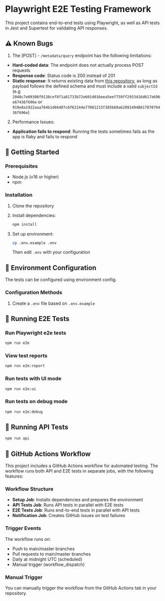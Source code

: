 # Playwright E2E Testing Framework

This project contains end-to-end tests using Playwright, as well as API tests in Jest and Supertest for validating API responses. 

## ⚠️ Known Bugs

1. The [POST] - `/metadata/query` endpoint has the following limitations:

- **Hard-coded data**: The endpoint does not actually process POST requests
- **Response code**: Status code is 200 instead of 201
- **Static response**: It returns existing data from [this repository](https://github.com/paluchs-iohk/metadata-server-mock), as long as payload follows the defined schema and must include a valid `subjectId` (e.g `2048c7e09308f9138cef8f1a81733b72e601d016eea5eef759ff2933416d617a696e67436f696e` or `919e8a1922aaa764b1d66407c6f62244e77081215f385b60a62091494861707079436f696e`)

2. Performance Issues:

- **Application fails to respond**: Running the tests sometimes fails as the app is flaky and fails to respond 

## 🚀 Getting Started

### Prerequisites

- Node.js (v16 or higher)
- npm 

### Installation

1. Clone the repository

2. Install dependencies:
   ```bash
   npm install
   ```
3. Set up environment:
   ```bash
   cp .env.example .env
   ```
   Then edit `.env` with your configuration

## 🔧 Environment Configuration

The tests can be configured using environment config.

### Configuration Methods

1. Create a `.env` file based on `.env.example`


## 🧪 Running E2E Tests


### Run Playwright e2e tests
```bash
npm run e2e
```

### View test reports
```bash
npm run e2e:report
```

### Run tests with UI mode
```bash
npm run e2e:ui
```

### Run tests on debug mode
```bash
npm run e2e:debug
```

## 🧪 Running API Tests

```bash
npm run api
```

## 🔄 GitHub Actions Workflow

This project includes a GitHub Actions workflow for automated testing. The workflow runs both API and E2E tests in separate jobs, with the following features:

### Workflow Structure

- **Setup Job**: Installs dependencies and prepares the environment
- **API Tests Job**: Runs API tests in parallel with E2E tests
- **E2E Tests Job**: Runs end-to-end tests in parallel with API tests
- **Notification Job**: Creates GitHub issues on test failures

### Trigger Events

The workflow runs on:
- Push to main/master branches
- Pull requests to main/master branches
- Daily at midnight UTC (scheduled)
- Manual trigger (workflow_dispatch)

### Manual Trigger

You can manually trigger the workflow from the GitHub Actions tab in your repository.
